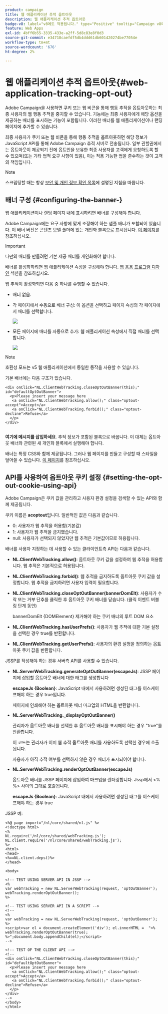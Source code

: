 ```yaml
---
product: campaign
title: 웹 애플리케이션 추적 옵트아웃
description: 웹 애플리케이션 추적 옵트아웃
badge-v8: label="v8에도 적용됩니다." type="Positive" tooltip="Campaign v8에도 적용됩니다."
feature: Web Apps
exl-id: 4bff6b55-3335-433e-a2ff-5d8c83e8f0d3
source-git-commit: e34718caefdf5db4ddd61db601420274be77054e
workflow-type: tm+mt
source-wordcount: '676'
ht-degree: 2%

---
```


# 웹 애플리케이션 추적 옵트아웃{#web-application-tracking-opt-out}



Adobe Campaign을 사용하면 쿠키 또는 웹 비콘을 통해 행동 추적을 옵트아웃하는 최종 사용자의 웹 행동 추적을 중지할 수 있습니다. 기능에는 최종 사용자에게 해당 옵션을 제공하는 배너를 표시하는 기능이 포함됩니다. 이러한 배너를 웹 애플리케이션이나 랜딩 페이지에 추가할 수 있습니다.

최종 사용자가 쿠키 또는 웹 비콘을 통해 행동 추적을 옵트아웃하면 해당 정보가 JavaScript API를 통해 Adobe Campaign 추적 서버로 전송됩니다. 일부 관할권에서는 옵트아웃이 제공되기 전에 옵트인을 보유한 최종 사용자를 고객에게 요청하도록 할 수 있으며(또는 기타 법적 요구 사항이 있음), 이는 적용 가능한 법을 준수하는 것이 고객의 책임입니다.

>[!NOTE]
>
>스크립팅할 때는 항상 [보안 및 개인 정보 확인 목록](https://helpx.adobe.com/kr/campaign/kb/acc-security.html#dev)에 설명된 지침을 따릅니다.

## 배너 구성 {#configuring-the-banner-}

웹 애플리케이션이나 랜딩 페이지 내에 표시하려면 배너를 구성해야 합니다.

Adobe Campaign에는 요구 사항에 맞게 조정해야 하는 샘플 배너가 포함되어 있습니다. 이 배너 버전은 콘텐츠 모델 폴더에 있는 개인화 블록으로 표시됩니다. [이 페이지](../../delivery/using/personalization-blocks.md)를 참조하십시오.

>[!IMPORTANT]
>
>나만의 배너를 만들려면 기본 제공 배너를 개인화해야 합니다.

배너를 활성화하려면 웹 애플리케이션 속성을 구성해야 합니다. [웹 응용 프로그램 디자인](designing-a-web-application.md) 섹션을 참조하십시오.

웹 추적이 활성화되면 다음 중 하나를 수행할 수 있습니다.

* 배너 없음.
* 각 페이지에서 수동으로 배너 구성: 이 옵션을 선택하고 페이지 속성의 각 페이지에서 배너를 선택합니다.

  ![](assets/pageproperties.png)

* 모든 페이지에 배너를 자동으로 추가: 웹 애플리케이션 속성에서 직접 배너를 선택합니다.

  ![](assets/optoutconfig.png)

>[!NOTE]
>
>호환성 모드는 v5 웹 애플리케이션에서 동일한 동작을 사용할 수 있습니다.

기본 배너에는 다음 구조가 있습니다.

```
<div onClick="NL.ClientWebTracking.closeOptOutBanner(this);" id="defaultOptOutBanner">
  <p>Please insert your message here
   <a onClick="NL.ClientWebTracking.allow();" class="optout-accept">Accept</a>
   <a onClick="NL.ClientWebTracking.forbid();" class="optout-decline">Refuse</a>
  </p>
</div>
      
```

**여기에 메시지를 삽입하세요**. 추적 정보가 포함된 블록으로 바꿉니다. 이 대체는 옵트아웃 배너와 관련된 새 개인화 블록에서 실행해야 합니다.

배너는 특정 CSS와 함께 제공됩니다. 그러나 웹 페이지를 만들고 구성할 때 스타일을 덮어쓸 수 있습니다. [이 페이지](content-editor-interface.md)를 참조하십시오.

## API를 사용하여 옵트아웃 쿠키 설정 {#setting-the-opt-out-cookie-using-api}

Adobe Campaign은 쿠키 값을 관리하고 사용자 환경 설정을 검색할 수 있는 API와 함께 제공됩니다.

쿠키 이름은 **acoptout**&#x200B;입니다. 일반적인 값은 다음과 같습니다.

* 0: 사용자가 웹 추적을 허용함(기본값)
* 1: 사용자가 웹 추적을 금지했습니다.
* null: 사용자가 선택되지 않았지만 웹 추적은 기본값이므로 허용됩니다.

배너를 사용자 지정하는 데 사용할 수 있는 클라이언트측 API는 다음과 같습니다.

* **NL.ClientWebTracking.allow()**: 옵트아웃 쿠키 값을 설정하여 웹 추적을 허용합니다. 웹 추적은 기본적으로 허용됩니다.
* **NL.ClientWebTracking.forbid()**: 웹 추적을 금지하도록 옵트아웃 쿠키 값을 설정합니다. 웹 추적을 금지하려면 사용자 입력이 필요합니다.
* **NL.ClientWebTracking.closeOptOutBanner(bannerDomElt)**: 사용자가 수락 또는 거부 단추를 클릭한 후 옵트아웃 쿠키 배너를 닫습니다. (클릭 이벤트 버블링 단계 동안)

  bannerDomElt {DOMElement} 제거해야 하는 쿠키 배너의 루트 DOM 요소

* **NL.ClientWebTracking.hasUserPrefs()**: 사용자가 웹 추적에 대한 기본 설정을 선택한 경우 true를 반환합니다.
* **NL.ClientWebTracking.getUserPrefs()**: 사용자의 환경 설정을 정의하는 옵트아웃 쿠키 값을 반환합니다.

JSSP를 작성해야 하는 경우 서버측 API를 사용할 수 있습니다.

* **NL.ServerWebTracking.generateOptOutBanner(escapeJs)**: JSSP 페이지에 삽입할 옵트아웃 배너에 대한 태그를 생성합니다

  **escapeJs {Boolean}**: JavaScript 내에서 사용하려면 생성된 태그를 이스케이프해야 하는 경우 true입니다.

  페이지에 인쇄해야 하는 옵트아웃 배너 마크업의 HTML을 반환합니다.

* **NL.ServerWebTracking._displayOptOutBanner()**

  관리자가 옵트아웃 배너를 선택한 후 옵트아웃 배너를 표시해야 하는 경우 &quot;true&quot;를 반환합니다.

  이 코드는 관리자가 이미 웹 추적 옵트아웃 배너를 사용하도록 선택한 경우에 호출됩니다.

  사용자가 아직 추적 여부를 선택하지 않은 경우 배너가 표시되어야 합니다.

* **NL.ServerWebTracking.renderOptOutBanner(escapeJs)**

  옵트아웃 배너를 JSSP 페이지에 삽입하여 마크업을 렌더링합니다. Jssp에서 &lt;% %> 사이의 그대로 호출됩니다.

  **escapeJs {Boolean}**: JavaScript 내에서 사용하려면 생성된 태그를 이스케이프해야 하는 경우 true

JSSP 예:

```
<%@ page import="/nl/core/shared/nl.js" %>
<!doctype html>
<%
NL.require('/nl/core/shared/webTracking.js');
NL.client.require('/nl/core/shared/webTracking.js');
%>
<html>
<head>
<%==NL.client.deps()%>
</head>

<body>

<!-- TEST USING SERVER API IN JSSP -->
<% 
var webTracking = new NL.ServerWebTracking(request, 'optOutBanner');
webTracking.renderOptOutBanner();
%>

<!-- TEST USING SERVER API IN A SCRIPT -->
<!--
<% 
var webTracking = new NL.ServerWebTracking(request, 'optOutBanner');
%>
<script>var el = document.createElement('div'); el.innerHTML =  "<% webTracking.renderOptOutBanner(true); %>";document.body.appendChild(el);</script>
-->

<!-- TEST OF THE CLIENT API -->
<!--
<div onClick="NL.ClientWebTracking.closeOptOutBanner(this);" id="defaultOptOutBanner">
  <p>Please insert your message here
   <a onClick="NL.ClientWebTracking.allow();" class="optout-accept">Accept</a>
   <a onClick="NL.ClientWebTracking.forbid();" class="optout-decline">Refuse</a>
  </p>
</div>
-->
</body>
</html>
```
